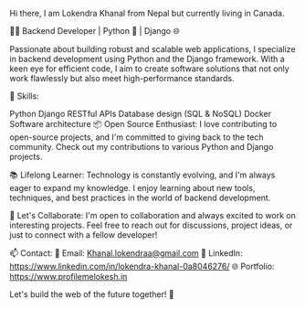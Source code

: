 Hi there, I am Lokendra Khanal from Nepal but currently living in Canada.

👨‍💻 Backend Developer | Python 🐍 | Django 🌐

Passionate about building robust and scalable web applications, I specialize in backend development using Python and the Django framework. With a keen eye for efficient code, I aim to create software solutions that not only work flawlessly but also meet high-performance standards.

🔧 Skills:

Python
Django
RESTful APIs
Database design (SQL & NoSQL)
Docker
Software architecture
📦 Open Source Enthusiast: I love contributing to open-source projects, and I'm committed to giving back to the tech community. Check out my contributions to various Python and Django projects.

📚 Lifelong Learner: Technology is constantly evolving, and I'm always eager to expand my knowledge. I enjoy learning about new tools, techniques, and best practices in the world of backend development.

🌟 Let's Collaborate: I'm open to collaboration and always excited to work on interesting projects. Feel free to reach out for discussions, project ideas, or just to connect with a fellow developer!

📫 Contact: 📧 Email: Khanal.lokendraa@gmail.com 💼 LinkedIn: https://www.linkedin.com/in/lokendra-khanal-0a8046276/ 🌐 Portfolio: https://www.profilemelokesh.in

Let's build the web of the future together! 🚀
